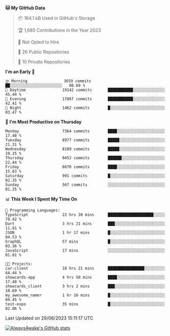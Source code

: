 <!--START_SECTION:waka-->
**🐱 My GitHub Data** 

> 📦 164.1 kB Used in GitHub's Storage 
 > 
> 🏆 1,685 Contributions in the Year 2023
 > 
> 🚫 Not Opted to Hire
 > 
> 📜 26 Public Repositories 
 > 
> 🔑 10 Private Repositories 
 > 
**I'm an Early 🐤** 

```text
🌞 Morning                3659 commits        ██░░░░░░░░░░░░░░░░░░░░░░░   08.69 % 
🌆 Daytime                19142 commits       ███████████░░░░░░░░░░░░░░   45.44 % 
🌃 Evening                17867 commits       ███████████░░░░░░░░░░░░░░   42.41 % 
🌙 Night                  1462 commits        █░░░░░░░░░░░░░░░░░░░░░░░░   03.47 % 
```
📅 **I'm Most Productive on Thursday** 

```text
Monday                   7364 commits        ████░░░░░░░░░░░░░░░░░░░░░   17.48 % 
Tuesday                  8977 commits        █████░░░░░░░░░░░░░░░░░░░░   21.31 % 
Wednesday                8109 commits        █████░░░░░░░░░░░░░░░░░░░░   19.25 % 
Thursday                 9452 commits        ██████░░░░░░░░░░░░░░░░░░░   22.44 % 
Friday                   6670 commits        ████░░░░░░░░░░░░░░░░░░░░░   15.83 % 
Saturday                 991 commits         █░░░░░░░░░░░░░░░░░░░░░░░░   02.35 % 
Sunday                   567 commits         ░░░░░░░░░░░░░░░░░░░░░░░░░   01.35 % 
```


📊 **This Week I Spent My Time On** 

```text
💬 Programming Languages: 
TypeScript               22 hrs 20 mins      ████████████████████░░░░░   78.42 % 
Dart                     3 hrs 21 mins       ███░░░░░░░░░░░░░░░░░░░░░░   11.81 % 
JSON                     1 hr 17 mins        █░░░░░░░░░░░░░░░░░░░░░░░░   04.53 % 
GraphQL                  57 mins             █░░░░░░░░░░░░░░░░░░░░░░░░   03.36 % 
JavaScript               17 mins             ░░░░░░░░░░░░░░░░░░░░░░░░░   01.01 % 

🐱‍💻 Projects: 
car-client               18 hrs 21 mins      ████████████████░░░░░░░░░   64.44 % 
showcards-app            4 hrs 58 mins       ████░░░░░░░░░░░░░░░░░░░░░   17.48 % 
showcards_client         3 hrs 2 mins        ███░░░░░░░░░░░░░░░░░░░░░░   10.69 % 
my_awesome_namer         1 hr 16 mins        █░░░░░░░░░░░░░░░░░░░░░░░░   04.45 % 
test-expo                35 mins             █░░░░░░░░░░░░░░░░░░░░░░░░   02.06 % 
```


 Last Updated on 29/06/2023 15:11:17 UTC
<!--END_SECTION:waka-->

[![AlwaysAwake's GitHub stats](https://github-readme-stats.vercel.app/api?username=AlwaysAwake&show_icons=true&theme=github_dark&count_private=true)](https://github.com/AlwaysAwake/AlwaysAwake)

